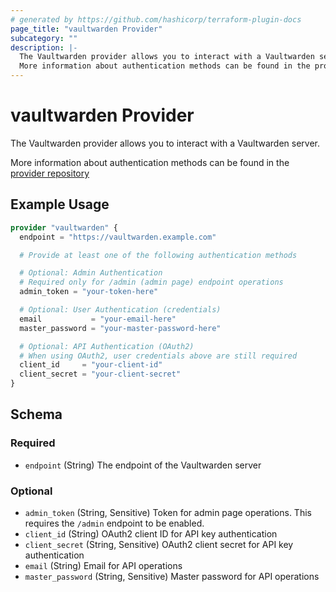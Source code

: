 ```yaml
---
# generated by https://github.com/hashicorp/terraform-plugin-docs
page_title: "vaultwarden Provider"
subcategory: ""
description: |-
  The Vaultwarden provider allows you to interact with a Vaultwarden server.
  More information about authentication methods can be found in the provider repository https://github.com/ottramst/terraform-provider-vaultwarden#authentication
---
```


# vaultwarden Provider

The Vaultwarden provider allows you to interact with a Vaultwarden server.

More information about authentication methods can be found in the [provider repository](https://github.com/ottramst/terraform-provider-vaultwarden#authentication)

## Example Usage

```terraform
provider "vaultwarden" {
  endpoint = "https://vaultwarden.example.com"

  # Provide at least one of the following authentication methods

  # Optional: Admin Authentication
  # Required only for /admin (admin page) endpoint operations
  admin_token = "your-token-here"

  # Optional: User Authentication (credentials)
  email           = "your-email-here"
  master_password = "your-master-password-here"

  # Optional: API Authentication (OAuth2)
  # When using OAuth2, user credentials above are still required
  client_id     = "your-client-id"
  client_secret = "your-client-secret"
}
```

<!-- schema generated by tfplugindocs -->
## Schema

### Required

- `endpoint` (String) The endpoint of the Vaultwarden server

### Optional

- `admin_token` (String, Sensitive) Token for admin page operations. This requires the `/admin` endpoint to be enabled.
- `client_id` (String) OAuth2 client ID for API key authentication
- `client_secret` (String, Sensitive) OAuth2 client secret for API key authentication
- `email` (String) Email for API operations
- `master_password` (String, Sensitive) Master password for API operations
